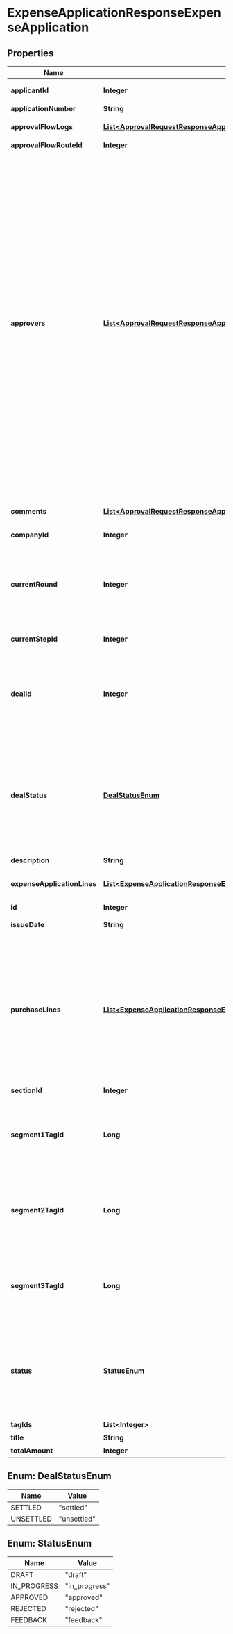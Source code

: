 

# ExpenseApplicationResponseExpenseApplication


## Properties

Name | Type | Description | Notes
------------ | ------------- | ------------- | -------------
**applicantId** | **Integer** | 申請者のユーザーID | 
**applicationNumber** | **String** | 申請No. | 
**approvalFlowLogs** | [**List&lt;ApprovalRequestResponseApprovalRequestApprovalFlowLogs&gt;**](ApprovalRequestResponseApprovalRequestApprovalFlowLogs.md) | 経費申請の承認履歴（配列） | 
**approvalFlowRouteId** | **Integer** | 申請経路ID | 
**approvers** | [**List&lt;ApprovalRequestResponseApprovalRequestApprovers&gt;**](ApprovalRequestResponseApprovalRequestApprovers.md) | 承認者（配列）   承認ステップのresource_typeがunspecified (指定なし)の場合はapproversはレスポンスに含まれません。   しかし、resource_typeがunspecifiedの承認ステップにおいて誰かが承認・却下・差し戻しのいずれかのアクションを取った後は、   approversはレスポンスに含まれるようになります。   その場合approversにはアクションを行ったステップのIDとアクションを行ったユーザーのIDが含まれます。 | 
**comments** | [**List&lt;ApprovalRequestResponseApprovalRequestComments&gt;**](ApprovalRequestResponseApprovalRequestComments.md) | 経費申請のコメント一覧（配列） | 
**companyId** | **Integer** | 事業所ID | 
**currentRound** | **Integer** | 現在のround。差し戻し等により申請がstepの最初からやり直しになるとroundの値が増えます。 | 
**currentStepId** | **Integer** | 現在承認ステップID | 
**dealId** | **Integer** | 取引ID (申請ステータス:statusがapprovedで、取引が存在する時のみdeal_idが表示されます) | 
**dealStatus** | [**DealStatusEnum**](#DealStatusEnum) | 取引ステータス (申請ステータス:statusがapprovedで、取引が存在する時のみdeal_statusが表示されます settled:精算済み, unsettled:清算待ち) | 
**description** | **String** | 備考 |  [optional]
**expenseApplicationLines** | [**List&lt;ExpenseApplicationResponseExpenseApplicationExpenseApplicationLines&gt;**](ExpenseApplicationResponseExpenseApplicationExpenseApplicationLines.md) | 経費申請の項目行一覧（配列） |  [optional]
**id** | **Integer** | 経費申請ID | 
**issueDate** | **String** | 申請日 (yyyy-mm-dd) | 
**purchaseLines** | [**List&lt;ExpenseApplicationResponseExpenseApplicationPurchaseLines&gt;**](ExpenseApplicationResponseExpenseApplicationPurchaseLines.md) | この項目はインボイス制度で利用する項目です。2023年4月下旬から利用できる予定です。利用可能となる前に予告なく変更がある場合があります。&lt;br&gt; 経費申請の申請行一覧（配列）  |  [optional]
**sectionId** | **Integer** | 部門ID |  [optional]
**segment1TagId** | **Long** | セグメント１ID。セグメント１が使用可能なプランの時のみレスポンスに含まれます。 |  [optional]
**segment2TagId** | **Long** | セグメント２ID。セグメント２が使用可能なプランの時のみレスポンスに含まれます。 |  [optional]
**segment3TagId** | **Long** | セグメント３ID。セグメント３が使用可能なプランの時のみレスポンスに含まれます。 |  [optional]
**status** | [**StatusEnum**](#StatusEnum) | 申請ステータス(draft:下書き, in_progress:申請中, approved:承認済, rejected:却下, feedback:差戻し) | 
**tagIds** | **List&lt;Integer&gt;** | メモタグID |  [optional]
**title** | **String** | 申請タイトル | 
**totalAmount** | **Integer** | 合計金額 |  [optional]



## Enum: DealStatusEnum

Name | Value
---- | -----
SETTLED | &quot;settled&quot;
UNSETTLED | &quot;unsettled&quot;



## Enum: StatusEnum

Name | Value
---- | -----
DRAFT | &quot;draft&quot;
IN_PROGRESS | &quot;in_progress&quot;
APPROVED | &quot;approved&quot;
REJECTED | &quot;rejected&quot;
FEEDBACK | &quot;feedback&quot;



